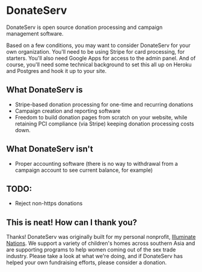 # DonateServ

DonateServ is open source donation processing and campaign management software.

Based on a few conditions, you may want to consider DonateServ for your own organization. You'll need to be using Stripe for card processing, for starters. You'll also need Google Apps for access to the admin panel. And of course, you'll need some technical background to set this all up on Heroku and Postgres and hook it up to your site.

## What DonateServ is

* Stripe-based donation processing for one-time and recurring donations
* Campaign creation and reporting software 
* Freedom to build donation pages from scratch on your website, while retaining PCI compliance (via Stripe) keeping donation processing costs down.

## What DonateServ isn't

* Proper accounting software (there is no way to withdrawal from a campaign account to see current balance, for example)

## TODO:

* Reject non-https donations

## This is neat! How can I thank you?

Thanks! DonateServ was originally built for my personal nonprofit, [Illuminate Nations](http://www.illuminatenations.org). We support a variety of children's homes across southern Asia and are supporting programs to help women coming out of the sex trade industry. Please take a look at what we're doing, and if DonateServ has helped your own fundraising efforts, please consider a donation.
